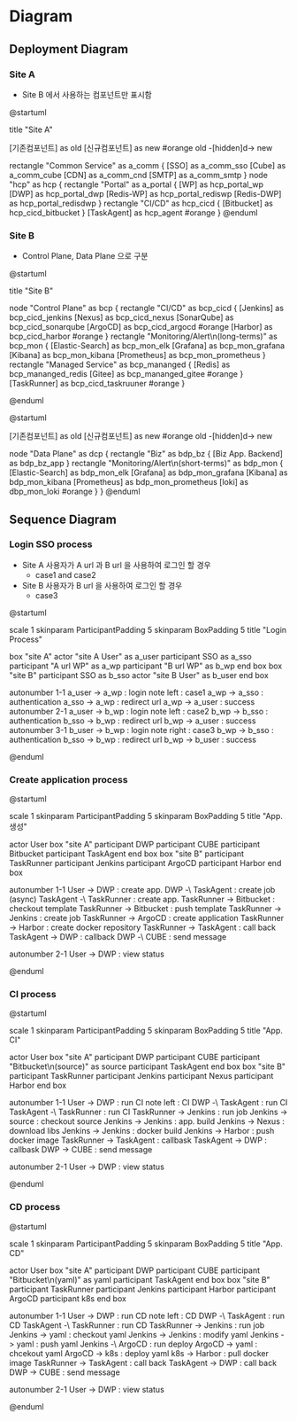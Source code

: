 # Diagram
## Deployment Diagram
### Site A
- Site B 에서 사용하는 컴포넌트만 표시함

@startuml

title "Site A"

[기존컴포넌트] as old
[신규컴포넌트] as new #orange
old -[hidden]d-> new

rectangle "Common Service" as a_comm {
    [SSO] as a_comm_sso
    [Cube] as a_comm_cube
    [CDN] as a_comm_cnd
    [SMTP] as a_comm_smtp
}
node "hcp" as hcp {
    rectangle "Portal" as a_portal {
        [WP] as hcp_portal_wp
        [DWP] as hcp_portal_dwp
        [Redis-WP] as hcp_portal_rediswp
        [Redis-DWP] as hcp_portal_redisdwp
    }
    rectangle "CI/CD" as hcp_cicd {
        [Bitbucket] as hcp_cicd_bitbucket
    }
    [TaskAgent] as hcp_agent #orange
}
@enduml

### Site B
- Control Plane, Data Plane 으로 구분

@startuml

title "Site B"

node "Control Plane" as bcp {
    rectangle "CI/CD" as bcp_cicd {
        [Jenkins] as bcp_cicd_jenkins
        [Nexus] as bcp_cicd_nexus
        [SonarQube] as bcp_cicd_sonarqube
        [ArgoCD] as bcp_cicd_argocd #orange
        [Harbor] as bcp_cicd_harbor #orange
    }
    rectangle "Monitoring/Alert\n(long-terms)" as bcp_mon {
        [Elastic-Search] as bcp_mon_elk
        [Grafana] as bcp_mon_grafana
        [Kibana] as bcp_mon_kibana
        [Prometheus] as bcp_mon_prometheus
    }
    rectangle "Managed Service" as bcp_mananged {
        [Redis] as bcp_mananged_redis
        [Gitee] as bcp_mananged_gitee #orange
    }
    [TaskRunner] as bcp_cicd_taskruuner #orange
}

@enduml

@startuml

[기존컴포넌트] as old
[신규컴포넌트] as new #orange
old -[hidden]d-> new

node "Data Plane" as dcp {
    rectangle "Biz" as bdp_bz {
        [Biz App. Backend] as bdp_bz_app
    }
    rectangle "Monitoring/Alert\n(short-terms)" as bdp_mon {
        [Elastic-Search] as bdp_mon_elk
        [Grafana] as bdp_mon_grafana
        [Kibana] as bdp_mon_kibana
        [Prometheus] as bdp_mon_prometheus
        [loki] as dbp_mon_loki #orange
    }
}
@enduml

## Sequence Diagram
### Login SSO process
- Site A 사용자가 A url 과 B url 을 사용하여 로그인 할 경우
    - case1 and case2
- Site B 사용자가 B url 을 사용하여 로그인 할 경우
    - case3

@startuml

scale 1
skinparam ParticipantPadding 5
skinparam BoxPadding 5
title "Login Process"

box "site A"
actor "site A User" as a_user
participant SSO as a_sso
participant "A url WP" as a_wp
participant "B url WP" as b_wp
end box
box "site B"
participant SSO as b_sso
actor "site B User" as b_user
end box

autonumber 1-1
a_user -> a_wp : login
note left : case1
a_wp -> a_sso : authentication
a_sso -> a_wp : redirect url
a_wp -> a_user : success
autonumber 2-1
a_user -> b_wp : login
note left : case2
b_wp -> b_sso : authentication
b_sso -> b_wp : redirect url
b_wp -> a_user : success
autonumber 3-1
b_user -> b_wp : login
note right : case3
b_wp -> b_sso : authentication
b_sso -> b_wp : redirect url
b_wp -> b_user : success

@enduml

### Create application process
@startuml

scale 1
skinparam ParticipantPadding 5
skinparam BoxPadding 5
title "App. 생성"

actor User
box "site A"
participant DWP
participant CUBE
participant Bitbucket
participant TaskAgent
end box
box "site B"
participant TaskRunner
participant Jenkins
participant ArgoCD
participant Harbor
end box

autonumber 1-1
User -> DWP : create app.
DWP -\ TaskAgent : create job (async)
TaskAgent -\ TaskRunner : create app.
TaskRunner -> Bitbucket : checkout template
TaskRunner -> Bitbucket : push template
TaskRunner -> Jenkins : create job
TaskRunner -> ArgoCD : create application
TaskRunner -> Harbor : create docker repository
TaskRunner -> TaskAgent : call back
TaskAgent -> DWP : callback
DWP -\ CUBE : send message

autonumber 2-1
User -> DWP : view status

@enduml

### CI process
@startuml

scale 1
skinparam ParticipantPadding 5
skinparam BoxPadding 5
title "App. CI"

actor User
box "site A"
participant DWP
participant CUBE
participant "Bitbucket\n(source)" as source
participant TaskAgent
end box
box "site B"
participant TaskRunner
participant Jenkins
participant Nexus
participant Harbor
end box

autonumber 1-1
User -> DWP : run CI
note left : CI
DWP -\ TaskAgent : run CI
TaskAgent -\ TaskRunner : run CI
TaskRunner -> Jenkins : run job
Jenkins -> source : checkout source
Jenkins -> Jenkins : app. build
Jenkins -> Nexus : download libs
Jenkins -> Jenkins : docker build
Jenkins -> Harbor : push docker image
TaskRunner -> TaskAgent : callbask
TaskAgent -> DWP : callbask
DWP -> CUBE : send message

autonumber 2-1
User -> DWP : view status

@enduml

### CD process
@startuml

scale 1
skinparam ParticipantPadding 5
skinparam BoxPadding 5
title "App. CD"

actor User
box "site A"
participant DWP
participant CUBE
participant "Bitbucket\n(yaml)" as yaml
participant TaskAgent
end box
box "site B"
participant TaskRunner
participant Jenkins
participant Harbor
participant ArgoCD
participant k8s
end box

autonumber 1-1
User -> DWP : run CD
note left : CD
DWP -\ TaskAgent : run CD
TaskAgent -\ TaskRunner : run CD
TaskRunner -> Jenkins : run job
Jenkins -> yaml : checkout yaml
Jenkins -> Jenkins : modify yaml
Jenkins -> yaml : push yaml
Jenkins -\ ArgoCD : run deploy
ArgoCD -> yaml : chcekout yaml
ArgoCD -> k8s : deploy yaml
k8s -> Harbor : pull docker image
TaskRunner -> TaskAgent : call back
TaskAgent -> DWP : call back
DWP -> CUBE : send message

autonumber 2-1
User -> DWP : view status

@enduml